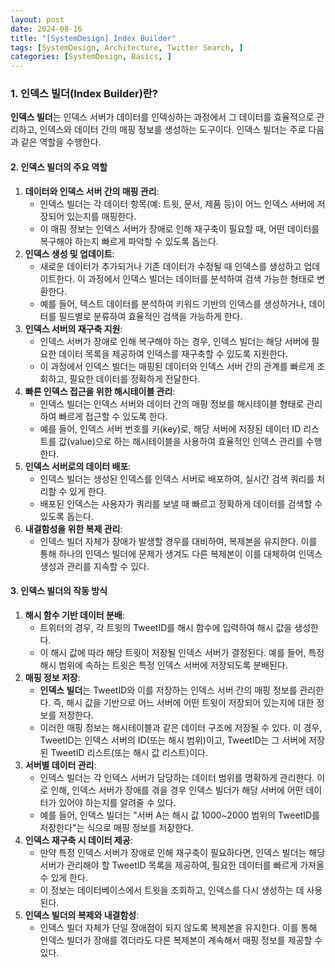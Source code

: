 ```yaml
---
layout: post
date: 2024-08-16
title: "[SystemDesign] Index Builder"
tags: [SystemDesign, Architecture, Twitter Search, ]
categories: [SystemDesign, Basics, ]
---
```



### **1. 인덱스 빌더(Index Builder)란?**


**인덱스 빌더**는 인덱스 서버가 데이터를 인덱싱하는 과정에서 그 데이터를 효율적으로 관리하고, 인덱스와 데이터 간의 매핑 정보를 생성하는 도구이다. 인덱스 빌더는 주로 다음과 같은 역할을 수행한다.


#### **2. 인덱스 빌더의 주요 역할**

1. **데이터와 인덱스 서버 간의 매핑 관리**:
	- 인덱스 빌더는 각 데이터 항목(예: 트윗, 문서, 제품 등)이 어느 인덱스 서버에 저장되어 있는지를 매핑한다.
	- 이 매핑 정보는 인덱스 서버가 장애로 인해 재구축이 필요할 때, 어떤 데이터를 복구해야 하는지 빠르게 파악할 수 있도록 돕는다.
2. **인덱스 생성 및 업데이트**:
	- 새로운 데이터가 추가되거나 기존 데이터가 수정될 때 인덱스를 생성하고 업데이트한다. 이 과정에서 인덱스 빌더는 데이터를 분석하여 검색 가능한 형태로 변환한다.
	- 예를 들어, 텍스트 데이터를 분석하여 키워드 기반의 인덱스를 생성하거나, 데이터를 필드별로 분류하여 효율적인 검색을 가능하게 한다.
3. **인덱스 서버의 재구축 지원**:
	- 인덱스 서버가 장애로 인해 복구해야 하는 경우, 인덱스 빌더는 해당 서버에 필요한 데이터 목록을 제공하여 인덱스를 재구축할 수 있도록 지원한다.
	- 이 과정에서 인덱스 빌더는 매핑된 데이터와 인덱스 서버 간의 관계를 빠르게 조회하고, 필요한 데이터를 정확하게 전달한다.
4. **빠른 인덱스 접근을 위한 해시테이블 관리**:
	- 인덱스 빌더는 인덱스 서버와 데이터 간의 매핑 정보를 해시테이블 형태로 관리하여 빠르게 접근할 수 있도록 한다.
	- 예를 들어, 인덱스 서버 번호를 키(key)로, 해당 서버에 저장된 데이터 ID 리스트를 값(value)으로 하는 해시테이블을 사용하여 효율적인 인덱스 관리를 수행한다.
5. **인덱스 서버로의 데이터 배포**:
	- 인덱스 빌더는 생성된 인덱스를 인덱스 서버로 배포하여, 실시간 검색 쿼리를 처리할 수 있게 한다.
	- 배포된 인덱스는 사용자가 쿼리를 보낼 때 빠르고 정확하게 데이터를 검색할 수 있도록 돕는다.
6. **내결함성을 위한 복제 관리**:
	- 인덱스 빌더 자체가 장애가 발생할 경우를 대비하여, 복제본을 유지한다. 이를 통해 하나의 인덱스 빌더에 문제가 생겨도 다른 복제본이 이를 대체하여 인덱스 생성과 관리를 지속할 수 있다.

#### **3. 인덱스 빌더의 작동 방식**

1. **해시 함수 기반 데이터 분배**:
	- 트위터의 경우, 각 트윗의 TweetID를 해시 함수에 입력하여 해시 값을 생성한다.
	- 이 해시 값에 따라 해당 트윗이 저장될 인덱스 서버가 결정된다. 예를 들어, 특정 해시 범위에 속하는 트윗은 특정 인덱스 서버에 저장되도록 분배된다.
2. **매핑 정보 저장**:
	- **인덱스 빌더**는 TweetID와 이를 저장하는 인덱스 서버 간의 매핑 정보를 관리한다. 즉, 해시 값을 기반으로 어느 서버에 어떤 트윗이 저장되어 있는지에 대한 정보를 저장한다.
	- 이러한 매핑 정보는 해시테이블과 같은 데이터 구조에 저장될 수 있다. 이 경우, TweetID는 인덱스 서버의 ID(또는 해시 범위)이고, TweetID는 그 서버에 저장된 TweetID 리스트(또는 해시 값 리스트)이다.
3. **서버별 데이터 관리**:
	- 인덱스 빌더는 각 인덱스 서버가 담당하는 데이터 범위를 명확하게 관리한다. 이로 인해, 인덱스 서버가 장애를 겪을 경우 인덱스 빌더가 해당 서버에 어떤 데이터가 있어야 하는지를 알려줄 수 있다.
	- 예를 들어, 인덱스 빌더는 "서버 A는 해시 값 1000~2000 범위의 TweetID를 저장한다"는 식으로 매핑 정보를 저장한다.
4. **인덱스 재구축 시 데이터 제공**:
	- 만약 특정 인덱스 서버가 장애로 인해 재구축이 필요하다면, 인덱스 빌더는 해당 서버가 관리해야 할 TweetID 목록을 제공하여, 필요한 데이터를 빠르게 가져올 수 있게 한다.
	- 이 정보는 데이터베이스에서 트윗을 조회하고, 인덱스를 다시 생성하는 데 사용된다.
5. **인덱스 빌더의 복제와 내결함성**:
	- 인덱스 빌더 자체가 단일 장애점이 되지 않도록 복제본을 유지한다. 이를 통해 인덱스 빌더가 장애를 겪더라도 다른 복제본이 계속해서 매핑 정보를 제공할 수 있다.
